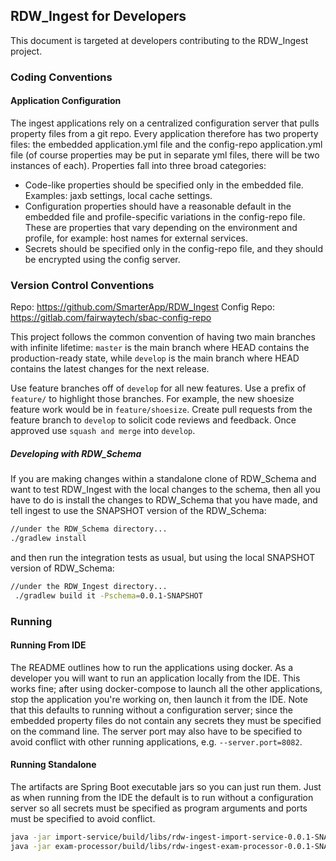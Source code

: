 ## RDW_Ingest for Developers

This document is targeted at developers contributing to the RDW_Ingest project.

### Coding Conventions

#### Application Configuration
The ingest applications rely on a centralized configuration server that pulls property files from a git repo. Every
application therefore has two property files: the embedded application.yml file and the config-repo application.yml
file (of course properties may be put in separate yml files, there will be two instances of each). Properties fall 
into three broad categories: 
* Code-like properties should be specified only in the embedded file. Examples: jaxb settings, local cache settings.
* Configuration properties should have a reasonable default in the embedded file and profile-specific variations in 
the config-repo file. These are properties that vary depending on the environment and profile, for example: host 
names for external services.
* Secrets should be specified only in the config-repo file, and they should be encrypted using the config server.

### Version Control Conventions
Repo: https://github.com/SmarterApp/RDW_Ingest
Config Repo: https://gitlab.com/fairwaytech/sbac-config-repo

This project follows the common convention of having two main branches with infinite lifetime: `master` is the main
branch where HEAD contains the production-ready state, while `develop` is the main branch where HEAD contains the 
latest changes for the next release.
 
Use feature branches off of `develop` for all new features. Use a prefix of `feature/` to highlight those branches.
For example, the new shoesize feature work would be in `feature/shoesize`. Create pull requests from the feature
branch to `develop` to solicit code reviews and feedback. Once approved use `squash and merge` into `develop`.


##### Developing with RDW_Schema
If you are making changes within a standalone clone of RDW_Schema and want to test RDW_Ingest with the local changes to
the schema, then all you have to do is install the changes to RDW_Schema that you have made, and tell ingest to use the 
SNAPSHOT version of the RDW_Schema:
```bash
//under the RDW_Schema directory...
./gradlew install
```
and then run the integration tests as usual, but using the local SNAPSHOT version of RDW_Schema:
```bash
//under the RDW_Ingest directory...
 ./gradlew build it -Pschema=0.0.1-SNAPSHOT
```

### Running

#### Running From IDE
The README outlines how to run the applications using docker. As a developer you will want to run an application 
locally from the IDE. This works fine; after using docker-compose to launch all the other applications, stop the
application you're working on, then launch it from the IDE. Note that this defaults to running without a 
configuration server; since the embedded property files do not contain any secrets they must be specified on the
command line. The server port may also have to be specified to avoid conflict with other running applications, 
e.g. `--server.port=8082`.

#### Running Standalone
The artifacts are Spring Boot executable jars so you can just run them. Just as when running from the IDE the default
is to run without a configuration server so all secrets must be specified as program arguments and ports must be
specified to avoid conflict.
```bash
java -jar import-service/build/libs/rdw-ingest-import-service-0.0.1-SNAPSHOT.jar
java -jar exam-processor/build/libs/rdw-ingest-exam-processor-0.0.1-SNAPSHOT.jar --server.port=8082
```